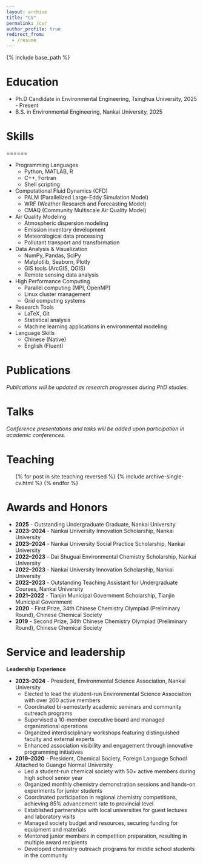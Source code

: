 ```yaml
---
layout: archive
title: "CV"
permalink: /cv/
author_profile: true
redirect_from:
  - /resume
---
```


{% include base_path %}

Education
======
* Ph.D Candidate in Environmental Engineering, Tsinghua University, 2025 - Present
* B.S. in Environmental Engineering, Nankai University, 2025
<!--
Work experience
======
* Spring 2024: Academic Pages Collaborator
  * GitHub University
  * Duties includes: Updates and improvements to template
  * Supervisor: The Users

* Fall 2015: Research Assistant
  * GitHub University
  * Duties included: Merging pull requests
  * Supervisor: Professor Hub

* Summer 2015: Research Assistant
  * GitHub University
  * Duties included: Tagging issues
  * Supervisor: Professor Git
-->
Skills
======
======
* Programming Languages
  * Python, MATLAB, R
  * C++, Fortran
  * Shell scripting
* Computational Fluid Dynamics (CFD)
  * PALM (Parallelized Large-Eddy Simulation Model)
  * WRF (Weather Research and Forecasting Model)
  * CMAQ (Community Multiscale Air Quality Model)
* Air Quality Modeling
  * Atmospheric dispersion modeling
  * Emission inventory development
  * Meteorological data processing
  * Pollutant transport and transformation
* Data Analysis & Visualization
  * NumPy, Pandas, SciPy
  * Matplotlib, Seaborn, Plotly
  * GIS tools (ArcGIS, QGIS)
  * Remote sensing data analysis
* High Performance Computing
  * Parallel computing (MPI, OpenMP)
  * Linux cluster management
  * Grid computing systems
* Research Tools
  * LaTeX, Git
  * Statistical analysis
  * Machine learning applications in environmental modeling
* Language Skills
  * Chinese (Native)
  * English (Fluent)

Publications
======
*Publications will be updated as research progresses during PhD studies.*

<!--
  <ul>{% for post in site.publications reversed %}
    {% include archive-single-cv.html %}
  {% endfor %}</ul>
-->
  
Talks
======
*Conference presentations and talks will be added upon participation in academic conferences.*

<!--
  <ul>{% for post in site.talks reversed %}
    {% include archive-single-talk-cv.html  %}
  {% endfor %}</ul>
-->

Teaching
======
  <ul>{% for post in site.teaching reversed %}
    {% include archive-single-cv.html %}
  {% endfor %}</ul>

Awards and Honors
======
* **2025** - Outstanding Undergraduate Graduate, Nankai University
* **2023–2024** - Nankai University Innovation Scholarship, Nankai University
* **2023–2024** - Nankai University Social Practice Scholarship, Nankai University  
* **2022–2023** - Dai Shuguai Environmental Chemistry Scholarship, Nankai University
* **2022–2023** - Nankai University Innovation Scholarship, Nankai University
* **2022–2023** - Outstanding Teaching Assistant for Undergraduate Courses, Nankai University
* **2021–2022** - Tianjin Municipal Government Scholarship, Tianjin Municipal Government
* **2020** - First Prize, 34th Chinese Chemistry Olympiad (Preliminary Round), Chinese Chemical Society
* **2019** - Second Prize, 34th Chinese Chemistry Olympiad (Preliminary Round), Chinese Chemical Society

Service and leadership
======
**Leadership Experience**
* **2023–2024** - President, Environmental Science Association, Nankai University
  * Elected to lead the student-run Environmental Science Association with over 200 active members
  * Coordinated bi-semesterly academic seminars and community outreach programs
  * Supervised a 10-member executive board and managed organizational operations
  * Organized interdisciplinary workshops featuring distinguished faculty and external experts
  * Enhanced association visibility and engagement through innovative programming initiatives
* **2019–2020** - President, Chemical Society, Foreign Language School Attached to Guangxi Normal University
  * Led a student-run chemical society with 50+ active members during high school senior year
  * Organized monthly chemistry demonstration sessions and hands-on experiments for junior students
  * Coordinated participation in regional chemistry competitions, achieving 85% advancement rate to provincial level
  * Established partnerships with local universities for guest lectures and laboratory visits
  * Managed society budget and resources, securing funding for equipment and materials
  * Mentored junior members in competition preparation, resulting in multiple award recipients
  * Developed chemistry outreach programs for middle school students in the community
